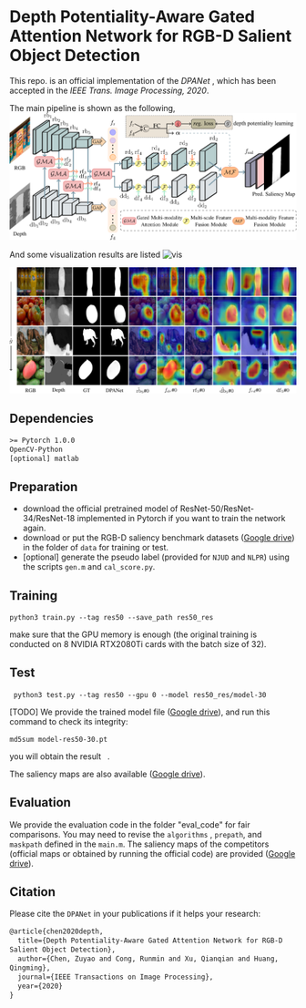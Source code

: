 # Depth Potentiality-Aware Gated Attention Network for RGB-D Salient Object Detection

This repo. is an official implementation of the *DPANet* , which has been accepted in the *IEEE Trans. Image Processing, 2020*. 

The main pipeline is shown as the following, 
![DPANet](figures/TIP_main.png)

And some visualization results are listed 
![vis](figures/vis.png)

![gma](figures/gma.png)

## Dependencies 
```
>= Pytorch 1.0.0
OpenCV-Python
[optional] matlab
```

## Preparation 
- download the official pretrained model of ResNet-50/ResNet-34/ResNet-18 implemented in Pytorch if you want to train the network again.
- download or put the RGB-D saliency benchmark datasets ([Google drive](https://drive.google.com/file/d/19pvXom9vs7cS4L1y-bZI8YDtSg7r4LT0/view?usp=sharing)) in the folder of `data` for training or test.
- [optional] generate the pseudo label (provided for `NJUD` and `NLPR`) using the scripts `gen.m` and `cal_score.py`.

## Training
```
python3 train.py --tag res50 --save_path res50_res
```
make sure  that the GPU memory is enough (the original training is conducted on 8 NVIDIA RTX2080Ti cards with the batch size of 32).

## Test
```
 python3 test.py --tag res50 --gpu 0 --model res50_res/model-30
```

[TODO] We provide the trained model file ([Google drive]()), and run this command to check its integrity:
```
md5sum model-res50-30.pt 
```
you will obtain the result ` `.

The saliency maps are also available ([Google drive](https://drive.google.com/file/d/1sIqEKDCi_rSY4t1THPlBSyAd05F2ve_Q/view?usp=sharing)). 

## Evaluation
We provide the evaluation code in the folder  "eval_code" for fair comparisons. You may need to revise the `algorithms` , `prepath`, and `maskpath` defined in the `main.m`. The saliency maps of the competitors (official maps or obtained by running the official code) are provided ([Google drive](https://drive.google.com/drive/folders/1G3XCOnQTQA-QrSWt6VwJXU1jbAQJS3Hy?usp=sharing)).

## Citation
Please cite the `DPANet` in your publications if it helps your research:
```
@article{chen2020depth,
  title={Depth Potentiality-Aware Gated Attention Network for RGB-D Salient Object Detection},
  author={Chen, Zuyao and Cong, Runmin and Xu, Qianqian and Huang, Qingming},
  journal={IEEE Transactions on Image Processing},
  year={2020}
}
```
